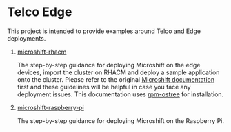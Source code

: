 # Telco Edge

This project is intended to provide examples around Telco and Edge deployments.

1) [microshift-rhacm](https://github.com/gargpriyank/telco-edge/tree/main/microshift-rhacm)

    The step-by-step guidance for deploying Microshift on the edge devices, import the cluster on
    RHACM and deploy a sample application onto the cluster. Please refer to the original
    [Microshift documentation](https://microshift.io/docs/getting-started/) first and these guidelines will be helpful
    in case you face any deployment issues. This documentation uses [rpm-ostree](https://rpm-ostree.readthedocs.io/en/stable/) for installation.

2) [microshift-raspberry-pi](https://github.com/gargpriyank/telco-edge/tree/main/microshift-raspberry-pi)

    The step-by-step guidance for deploying Microshift on the Raspberry Pi.
